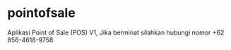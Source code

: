# pointofsale
Aplikasi Point of Sale (POS) V1, Jika berminat silahkan hubungi nomor +62 856-4618-9758
